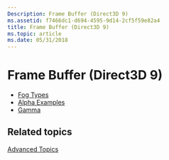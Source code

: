 ```yaml
---
Description: Frame Buffer (Direct3D 9)
ms.assetid: f7466dc1-d694-4595-9d14-2cf5f59e82a4
title: Frame Buffer (Direct3D 9)
ms.topic: article
ms.date: 05/31/2018
---
```


# Frame Buffer (Direct3D 9)

-   [Fog Types](fog-types.md)
-   [Alpha Examples](alpha-examples.md)
-   [Gamma](gamma.md)

## Related topics

<dl> <dt>

[Advanced Topics](advanced-topics.md)
</dt> </dl>

 

 



